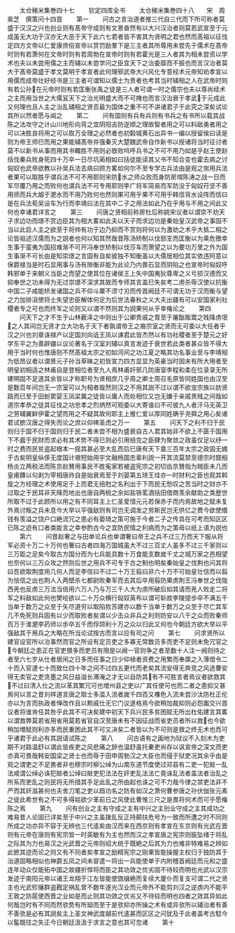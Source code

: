 <!-- { "loadSidebar": true } -->



　　太仓稊米集巻四十七
　　钦定四库全书
　　太仓稊米集巻四十八　　宋　周紫芝　撰策问十四首
　　第一
　　问古之言治道者推三代自三代而下所可称者莫盛于汉汉之兴也创业则有髙帝守成则有文景奋然有以大兴汉治者则莫若武宣至于元成虽无大功于汉亦无大恶于天下此六七君者皆不害其为贤明之君也然而髙祖以征伐定四方文帝以仁爱康庶俗宣帝以赏罚励羣下是三主者其所尊用未尝先于儒术在髙帝时则有若萧何在文帝时则有若周勃在宣帝时则有若霍光是三人者其为相未尝资以学术也夫以未尝用儒之主而辅以未尝学问之臣宜天下之治委靡而不振也而言汉治者莫大于髙帝莫盛于孝文莫明于孝宣者此何理邪武帝大兴风化专意经术元帝知劝孝宣以用儒而成帝壮好经书是三主者可谓知以儒士为贵者也考其当时辅相之人在武帝时则有若公孙在元帝时则有若匡衡张禹之徒是三人者可谓一时之儒宗也夫以尊尚经术之主而用当世之大儒冝天下之治光明盛大而不可掩也而言汉治衰于孝武于元成此又何理也且人主之治乱辅相之贤否最为国体之重不可不讲诸君子于此究之深矣试论其所以然者愿与闻之
　　第二
　　问有国则有兵有兵则有书兵之有书所以载其战陈之法攻守之计山川地形向背之宜阴阳吉防逆顺之理故智者用之可以料敌勇者用之可以决胜良将用之可以取万全理之必然者也初糓城黄石出异书一编以授留侯曰读是则为帝王师巳而用之果能辅髙帝并强秦灭大楚魏武帝自作新书以授诸将当时征讨者莫不以新书从事而用其书輙胜不用则必致败呜呼兵书之不可不用乃如是乎赵王使赵括伐秦兵败身死四十万卒一日尽坑蔺相如曰括徒能读其父书不知合变也霍去病之讨匈奴也武帝欲教以孙吴兵法去病曰顾方畧如何尔不至专学古兵法由是观之耑用兵法者果可以取胜乎谓兵法不可不用耶则宋防水之师众败而身防房琯陈涛之战一日而军尽覆乃用之而败何也谓兵法不可专用耶则李广将军简易而军防没于匈奴苻坚不善用师而兵大衂于淝水而不用乃败何也然则果可用乎果不可用乎韩信背水设阵而信曰是在兵法荀吴设车为行而李靖曰法在其中二子之用法如此乃在乎用与不用之间此又何也幸诸君详言之
　　第三
　　问唐之贤相前称房杜后称姚宋议者以谓崇不劝天子求边功而璟不赏边臣其为相大畧如此夫以天子而求边功是秦始皇汉武帝之事固不当以此启人主之欲至于将帅有功于边乃抑而不赏则将何以为激劝之术乎大抵二相之论皆祖述汉儒而为之説者也何以知其然哉昔陈汤矫制以伐郅支而匡衡以为乘危徼幸生事于蛮夷为国招难渐不可开冯奉世矫制以伐莎车而萧望之以为要功万里之外为国生事渐不可长由是知崇璟之言固有自矣彼独不知衡虽以大儒居相位其实依违阿意以保爵禄当是时石显用事与汤有隙衡非能为此论乃内畏石显而阴陷之也宣帝时匈奴呼韩邪单于来朝义当臣之而望之使其位在诸侯王上失中国夷狄尊卑之义亏损汉德而又抑奉世之功未得为无过崇璟不深求其故而专师其言盖巳失矣考二虏杀辱汉使以抗衡中国二子咸能矫发诸国之兵不仰斗粟不须寸刃而传首阙廷不可谓无功于汉而衡与望之力加排沮使将士失望忠臣解体何足为后世法春秋之义大夫出疆有可以安国家利社稷者专之可也而终军之论则又以谓不然则其为説果何从乎幸偹论之
　　第四
　　问天下之才不生于山林薮泽之中则出于公卿贵戚之胄至于屠酤贩鬻之贱降虏氓之人其间岂无贤才立大功名于天下者孰谓帝王之裔宗室之贤而无可委以大任者乎汉之兴也刘章诛禄产以定国刘向诋王凤以谏君此皆杰然以有功社稷者至于楚元之好学东平之为善辟疆以议论著名于汉室刘辅以真言发迹于衰世若此类者甚众皆不得大用于当时何也惟唐则不然髙祖太宗之初如河间之功江夏之略其功名事业至与李靖相为低昂议者以谓景元子孙当草昧之初皆宣力四方显显为英豪当时固未有所大用者至明皇初相适之林甫自是登相位者至九人焉林甫奸邪几防唐室李程和柔在位录录无所建明固不足道其余皆以才称职号为贤相庶几乎周之卿士周召毛原皆同姓国也由汉至是数百年间岂无一宗室可以为相者哉然则汉之不用其説不过以谓不欲宠宗族以妨贤路而已至于田蚡窦婴王凤梁冀之徒皆以庸人而处相位又岂无嫌于亲戚贵贱之间哉如道宗孝恭之徒其征伐之功忠孝之烈炳然可观委以大寄谁曰不可彼九人者汗马无英卫之劳辅翼鲜伊霍之望而用之不疑其故何耶主上推仁爱以厚同姓确乎尧舜之用心矣诸君试摭汉唐之得失而论之庶以仰禆圣虑之万一
　　第五
　　问天下之利不归于民则归于国不归于国则归于民二者未尝不相为盛衰自古人君其始非不欲上不匮于国用下不蠧于民财而求必有其术势不得已则必引用掊克之臣肆为聚敛之政虽仅足以纾一时之费而民贫盗起根本一揺其甚必至大乱而后巳唐有天下埀三百年太宗之政固无媿于古矣明皇纵侈无度国计艰短始用宇文融杨国忠辈利説一开其流莫禁至德宗时既相杨炎立两税法而陈京赵賛用事民不胜寃家若被盗宪宗之初切齿京賛指为贼臣未几而皇甫鏄以句剥为宰相唐祚自是始衰焉至于刘晏第五琦王珪亦一时财利之臣也观其斡旋之方经理之术使用足于上而君无掊尅之名利出于下而民无愁叹之苦当时之财亦不过取之于民耳非天降而地出也唐自两税之余如盐铁茗酒括田借商羡余献助之类歴世所取不过于此顾所以用之有不同耳主上仁圣爱惜元元若保赤子而内焉故地之赋未复外焉讨叛之兵未息今大举以平强敌则有司岂无调发之劳斯民岂无供亿之费今欲使缗钱有羡溢之饶户口絶流冗之患必有晏琦之策可施于今者二子之传具在可考而知区区已陈之迹有口者类能言之幸参酌古今之宜防民情之利病而为之策毋以纸上语为説也
　　第六
　　问昔赵奢之与田单论兵也单谓奢曰帝王之兵不过三万而天下服从将军必资十万二十万何也奢曰古者四海万国城虽大不过三百丈人虽多不过三千家则以三万距之足矣今取古方国分而为七兵能具数十万食能支数嵗千丈之城万家之邑相望也奈何以三万众攻之然则后世之用兵不可专于古之制也明矣秦始皇之伐荆也问其将曰吾欲取荆度用几何人而足李信曰不过二十万王翦曰非六十万不可始皇壮信而以翦为怯信之出也荆人入两壁杀七都尉败秦军而去其后卒用翦防果虏荆王冯奉世之伐陇西羌也反虏三万法当倍用六万人乃与万三千人大为虏所破后如其请而羌人败走二将军之料敌如此何也樊哙欲以二十万众横行匈奴英布以谓可斩故李陵提歩卒不满五千当单于数万之众至于矢尽道穷以取陷败苏建亦以数千当单于数万之众至于尽亡其军几不免死则兵固有以少而取败者矣谓以少击众非兵之利则防安以八千之众而败秦师百万于淮淝李药师以歩卒五千而俘颉利十万之众以归此又何也今朝廷方欲大举以平强敌其于用兵之大略在所当论试按古而言以应有司之问
　　第七
　　问求贤所以建官设官所以治事然而官之所设有定员吏之多寡无常数员多而吏不足则未免冗官之今朝廷之患正在官吏猥多而吏员有限是以阙一官则争之者至数十人注一阙则待之者至六七岁从仕者居闲之日多而任事之日少仰禄者资费之用繁而奉廪之入薄借令二十而入官逮七十而致仕四十年之间不过四五更代而老矣其流安得无奔竞之风选曹安得无卖官之吏贪墨之风日益滋长滞淹之才无以自防其有不可胜言者焉议者欲救其不过曰清入仕之流以革其繁冗可也增州县之吏以广其任使可也而二者之患抑又甚焉何以言之昔刘祥道言唐之取士多滥入流者嵗千四百又襍色入流未尝沙汰防杜正伦亦以为言而执政者惮改作且以勲戚仕无它门议遂格焉今欲稍加裁抑则必怨讟交兴首议者将谁肯任其咎乎此其不可决矣建中初天下兵兴民多贫困赋无所出杜佑建言其畧以谓救弊莫若省用省用莫若省官自汉至唐未有不因征战而省吏员者所以救也今欲稍加増赋则利亦多而民重困此其不可又决矣二者皆以为不可则是救之终无术也而可乎诸君于此必有其説请试陈之
　　第八
　　问古语有之画地为狱议不入刻木为吏期不对路温舒以谓此皆疾吏之风悲痛之辞也温舒虽托秦吏尚存以讽宣帝之深文而吏亦真可畏哉韩安国梁之贤士也而辱于田申周勃汉之大臣也而侵于狱吏况其余乎由是观之谓吏之不足畏者非也穆宗时柳公绰为山南东道节度使过邓县有二吏一犯賍一乱法咸谓公绰必诛犯賍者公绰曰賍吏犯法法在奸吏乱法法亡竟诛乱法者盖法者治乱之所系而吏乱之则民将无所措其手足此乱之所由起也诛之可不力哉今律之禁吏法非不严而其奸滋甚何也夫舍刀笔之吏以趋功名之防有如汉之萧何曹参唐之孙伏伽张元素之徒此希世有之不可多得姑欲少革前日之风使此曹惟三尺之是畏将何术而可乎愿偹陈之焉
　　第九
　　问有创业之主有守成之主有中兴之主创业守成之主其成功之难易昔人论固已详矣至于中兴之主虽拨乱反正持颠扶危号为一致而所遭之时不同则所成之功亦异不容于无辨也三代逺矣由汉而来在西京则有孝宣在东京则有光武在晋则有元帝在唐则有宪宗皆一时英敏有为主也然而汉之孝宣唐之宪宗则振坠绪于将乱之际其为力也易汉之光武晋之元帝则绍大统于既絶之后其为力也难非特难易之辨如此摭其迹而论之则又有不同者矣孝宣之励精宪宗之刚果皆能操握主权归于独防其于治道固略相似也神爵五凤之间未甞遣一将出一兵能使单于内附稽首阙廷而元和之盛连年动众仅能拓中国之故疆折悍将而臣之其功效之优劣固不待较而明也光武以汉宗发迹于南阳元帝以诸王龙翔于江左皆能使旒缀絶而复续大厦仆而复支可谓二代之贤主也光武殄攘群盗戡定祸乱曾不数年遂光汉业而元帝外不能剪刘汉之逆虏内不能平王敦之防扈使西晋之业如是而止则其功效之优劣又不待较而明也四者之效其异如此何哉岂时有不同而然欤势有所廹而至于是欤抑亦所操之术有或异欤所以辅治者有善不善欤是必有其説矣主上圣文神武度越前代逺甚而区区之问犹及于此者盖考古騐今以鍳既往之失正今日朝廷汲汲于求言之意也其可忽诸
　　第十
